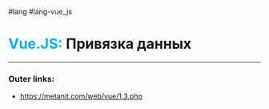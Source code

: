 #lang #lang-vue_js
# <font color="#00b0f0">Vue.JS:</font> Привязка данных
---
### Outer links:
- https://metanit.com/web/vue/1.3.php